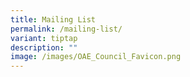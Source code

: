 ```yaml
---
title: Mailing List
permalink: /mailing-list/
variant: tiptap
description: ""
image: /images/OAE_Council_Favicon.png
---
```

